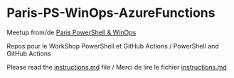 # Paris-PS-WinOps-AzureFunctions

Meetup from/de [Paris PowerShell & WinOps](https://www.meetup.com/fr-FR/PowerShell-Paris/)

Repos pour le WorkShop PowerShell et GitHub Actions / PowerShell and  GitHub Actions

Please read the [instructions.md](instructions.md) file / Merci de lire le fichier [instructions.md](instructions.md)
